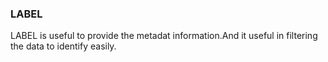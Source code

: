 ### LABEL
LABEL is useful to provide the metadat information.And it useful in filtering the data to identify easily.